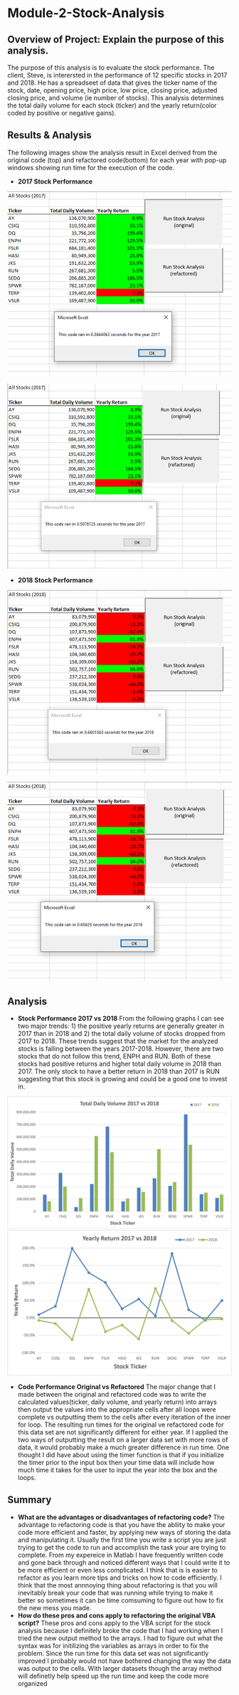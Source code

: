 # Module-2-Stock-Analysis

## Overview of Project: Explain the purpose of this analysis.
   The purpose of this analysis is to evaluate the stock performance. The client, Steve, is interersted in the performance of 12 specific stocks in 2017 and 2018. He has a    spreadseet of data that gives the ticker name of the stock, date, opening price, high price, low price, closing price, adjusted closing price, and volume (ie number of stocks). This analysis determines the total daily volume for each stock (ticker) and the yearly return(color coded by positive or negative gains).      

## Results & Analysis 
  The following images show the analysis result in Excel derived from the original code (top) and refactored code(bottom) for each year with pop-up windows showing run time for the execution of the code.
  
  - **2017 Stock Performance**

![2017 Original](https://github.com/nsmeltz/Module-2-Stock-Analysis/blob/16553dd62d3dbc7f707c5c20db96313ee8f33b55/Resources/2017_original.png "2017 Original")

![2017 Refactored](https://github.com/nsmeltz/Module-2-Stock-Analysis/blob/e4ebac96b39ec2300f349af462cf71b2827291f3/Resources/2017_refactored.png "2017 Refactored")
 
  - **2018 Stock Performance**

![2018 Original](https://github.com/nsmeltz/Module-2-Stock-Analysis/blob/e4ebac96b39ec2300f349af462cf71b2827291f3/Resources/2018_original.png)  

![2018 Refactored](https://github.com/nsmeltz/Module-2-Stock-Analysis/blob/e4ebac96b39ec2300f349af462cf71b2827291f3/Resources/2018_refactored.png)

## Analysis
  - **Stock Performance 2017 vs 2018**
    From the following graphs I can see two major trends: 1) the positive yearly returns are generally greater in 2017 than in 2018 and 2) the total daily volume of stocks dropped from 2017 to 2018. These trends suggest that the market for the analyzed stocks is falling between the years 2017-2018. However, there are two stocks that do not follow this trend, ENPH and RUN. Both of these stocks had positive returns and higher total daily volume in 2018 than 2017. The only stock to have a better return in 2018 than 2017 is RUN suggesting that this stock is growing and could be a good one to invest in. 

![TotalDailyVolume](https://github.com/nsmeltz/Module-2-Stock-Analysis/blob/6eeb04f64e5f1894c1299b495fd44df1a651f4ef/Resources/TotalDailyVolume.png)
![YearlyReturn](https://github.com/nsmeltz/Module-2-Stock-Analysis/blob/6eeb04f64e5f1894c1299b495fd44df1a651f4ef/Resources/YearlyReturn.png)

  - **Code Performance Original vs Refactored**
    The major change that I made between the original and refactored code was to write the calculated values(ticker, daily volume, and yearly return) into arrays then output the values into the appropriate cells after all loops were complete vs outputting them to the cells after every iteration of the inner for loop. The resulting run times for the original ve refactored code for this data set are not significantly different for either year. If I applied the two ways of outputting the result on a larger data set with more rows of data, it would probably make a much greater difference in run time. One thought I did have about using the timer function is that if you initialize the timer prior to the input box then your time data will include how much time it takes for the user to input the year into the box and the loops.  
  

## Summary 
  - **What are the advantages or disadvantages of refactoring code?**
    The advantage to refactoring code is that you have the abliity to make your code more efficient and faster, by applying new ways of storing the data and manipulating it. Usually the first time you write a script you are just trying to get the code to run and accomplish the task your are trying to complete. From my expereice in Matlab I have frequently written code and gone back through and noticed different ways that I could write it to be more efficient or even less complicated. I think that is is easier to refactor as you learn more tips and tricks on how to code efficiently. I think that the most annnoying thing about refactoring is that you will inevitably break your code that was running while trying to make it better so sometimes it can be time comsuming to figure out how to fix the new mess you made.  
  - **How do these pros and cons apply to refactoring the original VBA script?**
   These pros and cons apply to the VBA script for the stock analysis because I definitely broke the code that I had working when I tried the new output method to the arrays. I had to figure out what the syntax was for initilizing the variables as arrays in order to fix the problem. Since the run time for this data set was not significantly improved I probably would not have bothered changing the way the data was output to the cells. With larger datasets though the array method will definetly help speed up the run time and keep the code more organized
